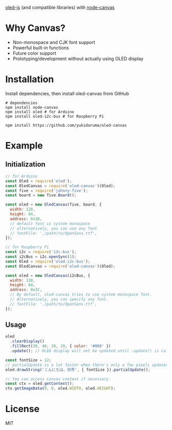 [oled-js](https://github.com/noopkat/oled-js) (and compatible libraries) with [node-canvas](https://github.com/Automattic/node-canvas)

# Why Canvas?
- Non-monospace and CJK font support
- Powerful built-in functions
- Future color support
- Prototyping/development without actually using OLED display

# Installation
Install dependencies, then install oled-canvas from GitHub

```
# dependencies
npm install node-canvas
npm install oled # for Arduino
npm install oled-i2c-bus # for Raspberry Pi

npm install https://github.com/yukidaruma/oled-canvas
```

# Example
## Initialization
```javascript
// for Arduino
const Oled = require('oled');
const OledCanvas = require('oled-canvas')(Oled);
const five = require('johnny-five');
const board = new five.Board();

const oled = new OledCanvas(five, board, {
  width: 128,
  height: 64,
  address: 0x3D,
  // default font is system monospace
  // alternatively, you can use any font
  // fontFile: './path/to/OpenSans.ttf',
});

// for Raspberry Pi
const i2c = require('i2c-bus');
const i2cBus = i2c.openSync(1);
const Oled = require('oled-i2c-bus');
const OledCanvas = require('oled-canvas')(Oled);

const oled = new OledCanvas(i2cBus, {
  width: 128,
  height: 64,
  address: 0x3C,
  // By default, oled-canvas tries to use system monospace font.
  // Alternatively, you can specify any font.
  // fontFile: './path/to/OpenSans.ttf',
});
```

## Usage
```javascript
oled
  .clearDisplay()
  .fillRect(30, 40, 20, 20, { color: '#000' })
  .update(); // OLED display will not be updated until .update() is called

const fontSize = 12;
// partialUpdate is a lot faster when there's only a few pixels updated.
oled.drawString('こんにちは、世界', { fontSize }).partialUpdate();

// You can access canvas context if necessary.
const ctx = oled.getContext();
ctx.getImageData(0, 0, oled.WIDTH, oled.HEIGHT);
```

# License
MIT

